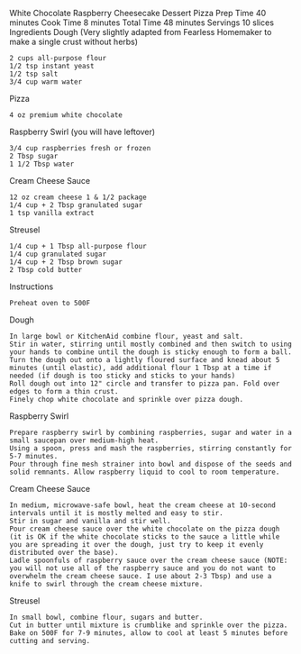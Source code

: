 White Chocolate Raspberry Cheesecake Dessert Pizza
Prep Time 40 minutes
Cook Time 8 minutes
Total Time 48 minutes
Servings 10 slices
Ingredients
Dough (Very slightly adapted from Fearless Homemaker to make a single crust without herbs)

    2 cups all-purpose flour
    1/2 tsp instant yeast
    1/2 tsp salt
    3/4 cup warm water

Pizza

    4 oz premium white chocolate

Raspberry Swirl (you will have leftover)

    3/4 cup raspberries fresh or frozen
    2 Tbsp sugar
    1 1/2 Tbsp water

Cream Cheese Sauce

    12 oz cream cheese 1 & 1/2 package
    1/4 cup + 2 Tbsp granulated sugar
    1 tsp vanilla extract

Streusel

    1/4 cup + 1 Tbsp all-purpose flour
    1/4 cup granulated sugar
    1/4 cup + 2 Tbsp brown sugar
    2 Tbsp cold butter


Instructions

    Preheat oven to 500F

Dough

    In large bowl or KitchenAid combine flour, yeast and salt.
    Stir in water, stirring until mostly combined and then switch to using your hands to combine until the dough is sticky enough to form a ball.
    Turn the dough out onto a lightly floured surface and knead about 5 minutes (until elastic), add additional flour 1 Tbsp at a time if needed (if dough is too sticky and sticks to your hands)
    Roll dough out into 12" circle and transfer to pizza pan. Fold over edges to form a thin crust.
    Finely chop white chocolate and sprinkle over pizza dough.

Raspberry Swirl

    Prepare raspberry swirl by combining raspberries, sugar and water in a small saucepan over medium-high heat.
    Using a spoon, press and mash the raspberries, stirring constantly for 5-7 minutes.
    Pour through fine mesh strainer into bowl and dispose of the seeds and solid remnants. Allow raspberry liquid to cool to room temperature.

Cream Cheese Sauce

    In medium, microwave-safe bowl, heat the cream cheese at 10-second intervals until it is mostly melted and easy to stir.
    Stir in sugar and vanilla and stir well.
    Pour cream cheese sauce over the white chocolate on the pizza dough (it is OK if the white chocolate sticks to the sauce a little while you are spreading it over the dough, just try to keep it evenly distributed over the base).
    Ladle spoonfuls of raspberry sauce over the cream cheese sauce (NOTE: you will not use all of the raspberry sauce and you do not want to overwhelm the cream cheese sauce. I use about 2-3 Tbsp) and use a knife to swirl through the cream cheese mixture.

Streusel

    In small bowl, combine flour, sugars and butter.
    Cut in butter until mixture is crumblike and sprinkle over the pizza.
    Bake on 500F for 7-9 minutes, allow to cool at least 5 minutes before cutting and serving.

